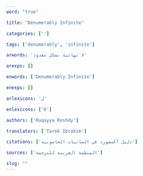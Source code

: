 ```yaml
---
word: "true"

title: "Denumerably Infinite"

categories: ['']

tags: ['denumerably', 'infinite']

arwords: 'لا نهائية بشكل معدود'

arexps: []

enwords: ['Denumerably Infinite']

enexps: []

arlexicons: 'ل'

enlexicons: ['D']

authors: ['Ruqayya Roshdy']

translators: ['Tarek Ibrahim']

citations: ['دليل أكسفورد في السانيات الحاسوبية']

sources: ['المنظمة العربية للترجمة']

slug: ""
---
```

